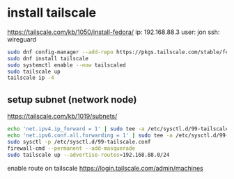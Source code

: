 # install tailscale
https://tailscale.com/kb/1050/install-fedora/
ip: 192.168.88.3
user: jon
ssh: wireguard

```bash
sudo dnf config-manager --add-repo https://pkgs.tailscale.com/stable/fedora/tailscale.repo
sudo dnf install tailscale
sudo systemctl enable --now tailscaled
sudo tailscale up
tailscale ip -4
```

## setup subnet (network node)
https://tailscale.com/kb/1019/subnets/

```bash
echo 'net.ipv4.ip_forward = 1' | sudo tee -a /etc/sysctl.d/99-tailscale.conf
echo 'net.ipv6.conf.all.forwarding = 1' | sudo tee -a /etc/sysctl.d/99-tailscale.conf
sudo sysctl -p /etc/sysctl.d/99-tailscale.conf
firewall-cmd --permanent --add-masquerade
sudo tailscale up --advertise-routes=192.168.88.0/24
```

enable route on tailscale https://login.tailscale.com/admin/machines

